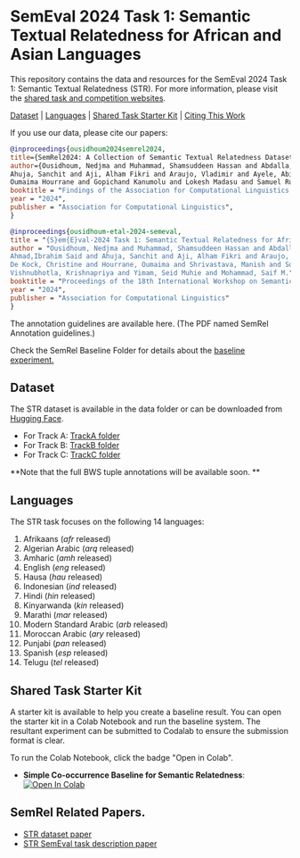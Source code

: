 # SemEval 2024 Task 1: Semantic Textual Relatedness for African and Asian Languages

This repository contains the data and resources for the SemEval 2024 Task 1: Semantic Textual Relatedness (STR). For more information, please visit the [shared task and competition websites](https://semantic-textual-relatedness.github.io).

[Dataset](https://github.com/semantic-textual-relatedness/Semantic_Relatedness_SemEval2024#dataset) | 
[Languages](https://github.com/semantic-textual-relatedness/Semantic_Relatedness_SemEval2024#languages) | 
[Shared Task Starter Kit](https://github.com/semantic-textual-relatedness/Semantic_Relatedness_SemEval2024#shared-task-starter-kit) | 
[Citing This Work](https://github.com/semantic-textual-relatedness/Semantic_Relatedness_SemEval2024#citing-this-work)

If you use our data, please cite our papers:

```bibtex
@inproceedings{ousidhoum2024semrel2024,
title={SemRel2024: A Collection of Semantic Textual Relatedness Datasets for 13 Languages}, 
author={Ousidhoum, Nedjma and Muhammad, Shamsuddeen Hassan and Abdalla, Mohamed and Abdulmumin, Idris and Ahmad, Ibrahim Said and
Ahuja, Sanchit and Aji, Alham Fikri and Araujo, Vladimir and Ayele, Abinew Ali and Baswani, Pavan and Beloucif, Meriem and Biemann, Chris and Bourhim, Sofia and De Kock, Christine and Dekebo, Genet Shanko and
Oumaima Hourrane and Gopichand Kanumolu and Lokesh Madasu and Samuel Rutunda and Manish Shrivastava and Solorio, Thamar and Surange, Nirmal and Tilaye, Hailegnaw Getaneh and Vishnubhotla, Krishnapriya and Winata, Genta and Yimam, Seid Muhie and Mohammad, Saif M.},
booktitle = "Findings of the Association for Computational Linguistics: ACL 2024",
year = "2024",
publisher = "Association for Computational Linguistics",
}

@inproceedings{ousidhoum-etal-2024-semeval, 
title = "{S}em{E}val-2024 Task 1: Semantic Textual Relatedness for African and Asian Languages",
author = "Ousidhoum, Nedjma and Muhammad, Shamsuddeen Hassan and Abdalla, Mohamed and Abdulmumin, Idris and
Ahmad,Ibrahim Said and Ahuja, Sanchit and Aji, Alham Fikri and Araujo, Vladimir and     Beloucif, Meriem and
De Kock, Christine and Hourrane, Oumaima and Shrivastava, Manish and Solorio, Thamar and Surange, Nirmal and
Vishnubhotla, Krishnapriya and Yimam, Seid Muhie and Mohammad, Saif M.",
booktitle = "Proceedings of the 18th International Workshop on Semantic Evaluation (SemEval-2024)",
year = "2024",
publisher = "Association for Computational Linguistics"
}
```
The annotation guidelines are available here. (The PDF named SemRel Annotation guidelines.)

Check the SemRel Baseline Folder for details about the [baseline experiment.](https://github.com/semantic-textual-relatedness/Semantic_Relatedness_SemEval2024/tree/main/semrel_baselines) 


## Dataset

The STR dataset is available in the data folder or can be downloaded from [Hugging Face](https://huggingface.co/datasets/SemRel/SemRel2024).

- For Track  A: [TrackA folder](https://github.com/semantic-textual-relatedness/Semantic_Relatedness_SemEval2024/tree/main/Track%20A)
- For Track  B: [TrackB folder](https://github.com/semantic-textual-relatedness/Semantic_Relatedness_SemEval2024/tree/main/Track%20B)
- For Track  C: [TrackC folder](https://github.com/semantic-textual-relatedness/Semantic_Relatedness_SemEval2024/tree/main/Track%20C)

**Note that the full BWS tuple annotations will be available soon.
**

## Languages

The STR task focuses on the following 14 languages:


1. Afrikaans (_afr_ released)
2. Algerian Arabic (_arq_ released)
3. Amharic (_amh_ released)
4. English (_eng_ released)
5. Hausa (_hau_ released)
6. Indonesian (_ind_ released)
7. Hindi (_hin_ released)
8. Kinyarwanda (_kin_ released)
9. Marathi (_mar_ released)
10. Modern Standard Arabic (_arb_ released)
11. Moroccan Arabic (_ary_ released)
12. Punjabi (_pan_ released)
13. Spanish (_esp_ released)
14. Telugu (_tel_ released)

## Shared Task Starter Kit

A starter kit is available to help you create a baseline result. You can open the starter kit in a Colab Notebook and run the baseline system. The resultant experiment can be submitted to Codalab to ensure the submission format is clear.

To run the Colab Notebook, click the badge "Open in Colab".


- **Simple Co-occurrence Baseline for Semantic Relatedness**: <a target="_blank" href="https://colab.research.google.com/github/shmuhammadd/semantic_relatedness/blob/main/Simple_English_Baseline_v2.ipynb">
  <img src="https://colab.research.google.com/assets/colab-badge.svg" alt="Open In Colab"/>
</a>


## SemRel Related Papers.

- [STR dataset paper](https://arxiv.org/abs/2402.08638)
- [STR SemEval task description paper](https://arxiv.org/pdf/2403.18933.pdf)

